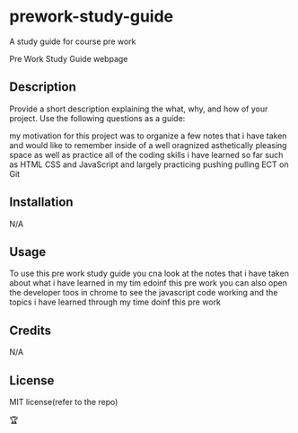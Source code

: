 # prework-study-guide
A study guide for course pre work

Pre Work Study Guide webpage 

## Description

Provide a short description explaining the what, why, and how of your project. Use the following questions as a guide:

my motivation for this project was to organize a few notes that i have taken and would like to remember inside of a well oragnized asthetically pleasing space as well as practice all of the coding skills i have learned so far such as HTML CSS and JavaScript and largely practicing pushing pulling ECT on Git 

## Installation

N/A


## Usage

To use this pre work study guide you cna look at the notes that i have taken about what i have learned in my tim edoinf this pre work you can also open 
the developer toos in chrome to see the javascript code working and the topics i have learned through my time doinf this pre work 


## Credits

N/A

## License

MIT license(refer to the repo)


🏆 